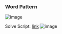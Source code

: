 <h3> Word Pattern </h3>

![image](https://github.com/h4ckyou/h4ckyou.github.io/assets/127159644/e6d36a43-9bac-4929-a6c2-ba7913d1f7fa)

Solve Script: [link]()
![image](https://github.com/h4ckyou/h4ckyou.github.io/assets/127159644/8d7399d4-76a3-41b8-a994-31b56d3e534b)
